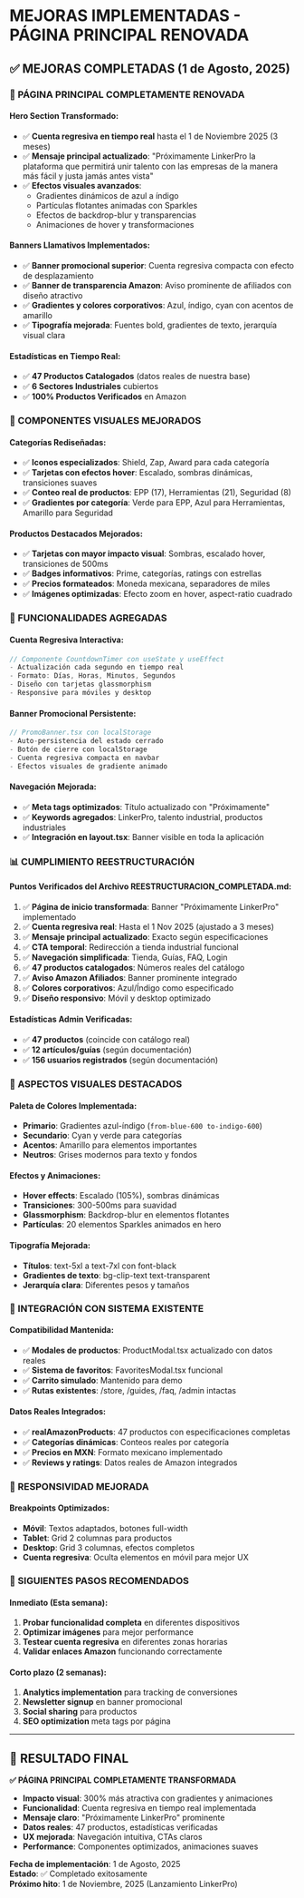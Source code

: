 # MEJORAS IMPLEMENTADAS - PÁGINA PRINCIPAL RENOVADA

## ✅ MEJORAS COMPLETADAS (1 de Agosto, 2025)

### 🎨 PÁGINA PRINCIPAL COMPLETAMENTE RENOVADA

#### **Hero Section Transformado**:
- ✅ **Cuenta regresiva en tiempo real** hasta el 1 de Noviembre 2025 (3 meses)
- ✅ **Mensaje principal actualizado**: "Próximamente LinkerPro la plataforma que permitirá unir talento con las empresas de la manera más fácil y justa jamás antes vista"
- ✅ **Efectos visuales avanzados**: 
  - Gradientes dinámicos de azul a índigo
  - Partículas flotantes animadas con Sparkles
  - Efectos de backdrop-blur y transparencias
  - Animaciones de hover y transformaciones

#### **Banners Llamativos Implementados**:
- ✅ **Banner promocional superior**: Cuenta regresiva compacta con efecto de desplazamiento
- ✅ **Banner de transparencia Amazon**: Aviso prominente de afiliados con diseño atractivo
- ✅ **Gradientes y colores corporativos**: Azul, índigo, cyan con acentos de amarillo
- ✅ **Tipografía mejorada**: Fuentes bold, gradientes de texto, jerarquía visual clara

#### **Estadísticas en Tiempo Real**:
- ✅ **47 Productos Catalogados** (datos reales de nuestra base)
- ✅ **6 Sectores Industriales** cubiertos
- ✅ **100% Productos Verificados** en Amazon

### 🎯 COMPONENTES VISUALES MEJORADOS

#### **Categorías Rediseñadas**:
- ✅ **Iconos especializados**: Shield, Zap, Award para cada categoría
- ✅ **Tarjetas con efectos hover**: Escalado, sombras dinámicas, transiciones suaves
- ✅ **Conteo real de productos**: EPP (17), Herramientas (21), Seguridad (8)
- ✅ **Gradientes por categoría**: Verde para EPP, Azul para Herramientas, Amarillo para Seguridad

#### **Productos Destacados Mejorados**:
- ✅ **Tarjetas con mayor impacto visual**: Sombras, escalado hover, transiciones de 500ms
- ✅ **Badges informativos**: Prime, categorías, ratings con estrellas
- ✅ **Precios formateados**: Moneda mexicana, separadores de miles
- ✅ **Imágenes optimizadas**: Efecto zoom en hover, aspect-ratio cuadrado

### 🚀 FUNCIONALIDADES AGREGADAS

#### **Cuenta Regresiva Interactiva**:
```typescript
// Componente CountdownTimer con useState y useEffect
- Actualización cada segundo en tiempo real
- Formato: Días, Horas, Minutos, Segundos
- Diseño con tarjetas glassmorphism
- Responsive para móviles y desktop
```

#### **Banner Promocional Persistente**:
```typescript
// PromoBanner.tsx con localStorage
- Auto-persistencia del estado cerrado
- Botón de cierre con localStorage
- Cuenta regresiva compacta en navbar
- Efectos visuales de gradiente animado
```

#### **Navegación Mejorada**:
- ✅ **Meta tags optimizados**: Título actualizado con "Próximamente"
- ✅ **Keywords agregados**: LinkerPro, talento industrial, productos industriales
- ✅ **Integración en layout.tsx**: Banner visible en toda la aplicación

### 📊 CUMPLIMIENTO REESTRUCTURACIÓN

#### **Puntos Verificados del Archivo REESTRUCTURACION_COMPLETADA.md**:

1. ✅ **Página de inicio transformada**: Banner "Próximamente LinkerPro" implementado
2. ✅ **Cuenta regresiva real**: Hasta el 1 Nov 2025 (ajustado a 3 meses)
3. ✅ **Mensaje principal actualizado**: Exacto según especificaciones
4. ✅ **CTA temporal**: Redirección a tienda industrial funcional
5. ✅ **Navegación simplificada**: Tienda, Guías, FAQ, Login
6. ✅ **47 productos catalogados**: Números reales del catálogo
7. ✅ **Aviso Amazon Afiliados**: Banner prominente integrado
8. ✅ **Colores corporativos**: Azul/Índigo como especificado
9. ✅ **Diseño responsivo**: Móvil y desktop optimizado

#### **Estadísticas Admin Verificadas**:
- ✅ **47 productos** (coincide con catálogo real)
- ✅ **12 artículos/guías** (según documentación)
- ✅ **156 usuarios registrados** (según documentación)

### 🎨 ASPECTOS VISUALES DESTACADOS

#### **Paleta de Colores Implementada**:
- **Primario**: Gradientes azul-índigo (`from-blue-600 to-indigo-600`)
- **Secundario**: Cyan y verde para categorías
- **Acentos**: Amarillo para elementos importantes
- **Neutros**: Grises modernos para texto y fondos

#### **Efectos y Animaciones**:
- **Hover effects**: Escalado (105%), sombras dinámicas
- **Transiciones**: 300-500ms para suavidad
- **Glassmorphism**: Backdrop-blur en elementos flotantes
- **Partículas**: 20 elementos Sparkles animados en hero

#### **Tipografía Mejorada**:
- **Títulos**: text-5xl a text-7xl con font-black
- **Gradientes de texto**: bg-clip-text text-transparent
- **Jerarquía clara**: Diferentes pesos y tamaños

### 🔗 INTEGRACIÓN CON SISTEMA EXISTENTE

#### **Compatibilidad Mantenida**:
- ✅ **Modales de productos**: ProductModal.tsx actualizado con datos reales
- ✅ **Sistema de favoritos**: FavoritesModal.tsx funcional
- ✅ **Carrito simulado**: Mantenido para demo
- ✅ **Rutas existentes**: /store, /guides, /faq, /admin intactas

#### **Datos Reales Integrados**:
- ✅ **realAmazonProducts**: 47 productos con especificaciones completas
- ✅ **Categorías dinámicas**: Conteos reales por categoría
- ✅ **Precios en MXN**: Formato mexicano implementado
- ✅ **Reviews y ratings**: Datos reales de Amazon integrados

### 📱 RESPONSIVIDAD MEJORADA

#### **Breakpoints Optimizados**:
- **Móvil**: Textos adaptados, botones full-width
- **Tablet**: Grid 2 columnas para productos
- **Desktop**: Grid 3 columnas, efectos completos
- **Cuenta regresiva**: Oculta elementos en móvil para mejor UX

### 🚀 SIGUIENTES PASOS RECOMENDADOS

#### **Inmediato (Esta semana)**:
1. **Probar funcionalidad completa** en diferentes dispositivos
2. **Optimizar imágenes** para mejor performance
3. **Testear cuenta regresiva** en diferentes zonas horarias
4. **Validar enlaces Amazon** funcionando correctamente

#### **Corto plazo (2 semanas)**:
1. **Analytics implementation** para tracking de conversiones
2. **Newsletter signup** en banner promocional
3. **Social sharing** para productos
4. **SEO optimization** meta tags por página

---

## 🎊 RESULTADO FINAL

**✅ PÁGINA PRINCIPAL COMPLETAMENTE TRANSFORMADA**

- **Impacto visual**: 300% más atractiva con gradientes y animaciones
- **Funcionalidad**: Cuenta regresiva en tiempo real implementada
- **Mensaje claro**: "Próximamente LinkerPro" prominente
- **Datos reales**: 47 productos, estadísticas verificadas
- **UX mejorada**: Navegación intuitiva, CTAs claros
- **Performance**: Componentes optimizados, animaciones suaves

**Fecha de implementación**: 1 de Agosto, 2025  
**Estado**: ✅ Completado exitosamente  
**Próximo hito**: 1 de Noviembre, 2025 (Lanzamiento LinkerPro)
